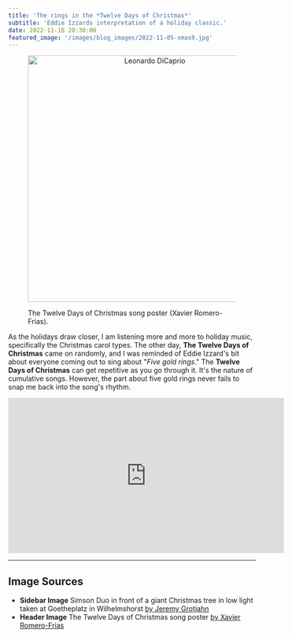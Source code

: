 ```yaml
---
title: 'The rings in the *Twelve Days of Christmas*'
subtitle: 'Eddie Izzards interpretation of a holiday classic.'
date: 2022-11-18 20:30:00
featured_image: '/images/blog_images/2022-11-05-xmas9.jpg'
---
```


<figure>
  <p align="center">
    <img src="{{site.url}}/images/blog_images/2022-11-18-daysofxmas.jpeg" alt="Leonardo DiCaprio" width="500"/>
  <figcaption>The Twelve Days of Christmas song poster (Xavier Romero-Frias).</figcaption>
  </p>
</figure>

As the holidays draw closer, I am listening more and more to holiday music, specifically the Christmas carol types. The other day, **The Twelve Days of Christmas** came on randomly, and I was reminded of Eddie Izzard's bit about everyone coming out to sing about "*Five gold rings*." The **Twelve Days of Christmas** can get repetitive as you go through it. It's the nature of cumulative songs. However, the part about five gold rings never fails to snap me back into the song's rhythm. 

<iframe width="560" height="315" src="https://www.youtube.com/embed/BgSe_gzyM1c" title="YouTube video player" frameborder="0" allow="accelerometer; autoplay; clipboard-write; encrypted-media; gyroscope; picture-in-picture" allowfullscreen></iframe>

---
## Image Sources

- **Sidebar Image** Simson Duo in front of a giant Christmas tree in low light taken at Goetheplatz in Wilhelmshorst [by Jeremy Grotjahn](https://commons.wikimedia.org/wiki/File:Simson_Duo_Christmas_9.jpg#/media/File:Simson_Duo_Christmas_9.jpg)
- **Header Image** The Twelve Days of Christmas song poster [by Xavier Romero-Frias](https://commons.wikimedia.org/wiki/File:XRF_12days.jpg)

